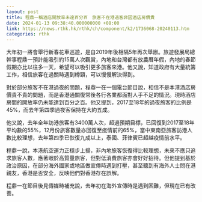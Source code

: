 ```yaml
---
layout: post
title: 程鼎一稱酒店開放率未達百分百　旅客不在港過客非因酒店房價貴
date: 2024-01-13 09:38:40.000000000 +08:00
link: https://news.rthk.hk/rthk/ch/component/k2/1736068-20240113.htm
categories: rthk
---
```


大年初一將會舉行新春花車巡遊，是自2019年後相隔5年再次舉辦。旅遊發展局總幹事程鼎一預計能吸引約15萬人次觀賞，內地和台灣都有放農曆年假，內地的春節假期亦比以往多一天，希望可以吸引更多旅客來港。他又說，知道政府有大量統籌工作，相信旅客在過關時遇到樽頸，可以慢慢解決得到。

對於部分旅客不在港過夜的問題，程鼎一在一個電台節目說，相信不是本港酒店房價貴不貴的問題，而是香港通關復常後各行各業都面對人手不足的情況。現時酒店房間的開放率仍未能達到百分之百。他又提到，2017至18年的過夜旅客的比例是45%，而去年第四季過夜客保持在大約五成。

他又說，去年全年訪港旅客有3400萬人次，超過預期目標，已回復到2017至18年平均數的55%，12月份旅客數量亦回復至疫情前的65%，當中東南亞旅客訪港人數比較理想，去年第四季已恢復九成以上，泰國、菲律賓已超越疫情前水平。

程鼎一說，本港航空運力正穩步上揚，非內地旅客恢復得比較理想，未來不應只追求旅客人數，應著眼於高質量旅客，但對低消費旅客亦會好好招待。但他提到基於政治原因，在部分海外國家或地區做宣傳時遇到打壓，甚至聽到有海外人士問在港親友，香港是否安全，反映他們對香港存在誤解。

程鼎一在節目後見傳媒時補充說，去年初在海外宣傳時是遇到困難，但現在已有改善。
